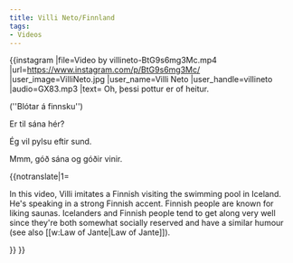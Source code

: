 ```yaml
---
title: Villi Neto/Finnland
tags:
- Videos
---
```


{{instagram
|file=Video by villineto-BtG9s6mg3Mc.mp4
|url=https://www.instagram.com/p/BtG9s6mg3Mc/
|user_image=VilliNeto.jpg
|user_name=Villi Neto
|user_handle=villineto
|audio=GX83.mp3
|text=
Oh, þessi pottur er of heitur.

(''Blótar á finnsku'')

Er til sána hér?

Ég vil pylsu eftir sund.

Mmm, góð sána og góðir vinir.

{{notranslate|1=
<div class="video-explanation">

In this video, Villi imitates a Finnish visiting the swimming pool in Iceland. He's speaking in a strong Finnish accent. Finnish people are known for liking saunas. Icelanders and Finnish people tend to get along very well since they're both somewhat socially reserved and have a similar humour (see also [[w:Law of Jante|Law of Jante]]).
</div>
}}
}}